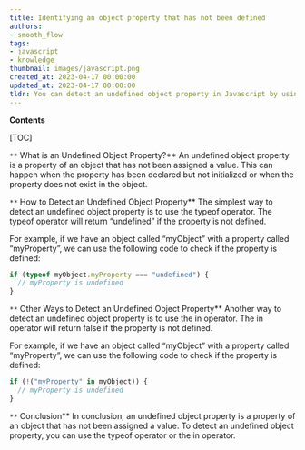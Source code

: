 ```yaml
---
title: Identifying an object property that has not been defined
authors:
- smooth_flow
tags:
- javascript
- knowledge
thumbnail: images/javascript.png
created_at: 2023-04-17 00:00:00
updated_at: 2023-04-17 00:00:00
tldr: You can detect an undefined object property in Javascript by using the `typeof` operator to check if the property is undefined.
---
```


**Contents**

[TOC]

`**` What is an Undefined Object Property?**
An undefined object property is a property of an object that has not been assigned a value. This can happen when the property has been declared but not initialized or when the property does not exist in the object.

`**` How to Detect an Undefined Object Property**
The simplest way to detect an undefined object property is to use the typeof operator. The typeof operator will return “undefined” if the property is not defined. 

For example, if we have an object called “myObject” with a property called “myProperty”, we can use the following code to check if the property is defined:

```javascript
if (typeof myObject.myProperty === "undefined") {
  // myProperty is undefined
}
```

`**` Other Ways to Detect an Undefined Object Property**
Another way to detect an undefined object property is to use the in operator. The in operator will return false if the property is not defined. 

For example, if we have an object called “myObject” with a property called “myProperty”, we can use the following code to check if the property is defined:

```javascript
if (!("myProperty" in myObject)) {
  // myProperty is undefined
}
```

`**` Conclusion**
In conclusion, an undefined object property is a property of an object that has not been assigned a value. To detect an undefined object property, you can use the typeof operator or the in operator.
